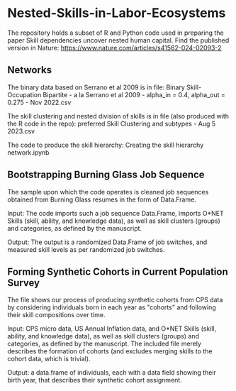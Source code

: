 # Nested-Skills-in-Labor-Ecosystems
The repository holds a subset of R and Python code used in preparing the paper Skill dependencies uncover nested human capital.
Find the published version in Nature: https://www.nature.com/articles/s41562-024-02093-2

## Networks
The binary data based on Serrano et al 2009 is in file: Binary Skill-Occupation Bipartite - a la Serrano et al 2009 - alpha_in = 0.4, alpha_out = 0.275 - Nov 2022.csv

The skill clustering and nested division of skills is in file (also produced with the R code in the repo): preferred Skill Clustering and subtypes - Aug 5 2023.csv

The code to produce the skill hierarchy: Creating the skill hierarchy network.ipynb


## Bootstrapping Burning Glass Job Sequence
The sample upon which the code operates is cleaned job sequences obtained from Burning Glass resumes in the form of Data.Frame.

Input: The code imports such a job sequence Data.Frame, imports O*NET Skills (skill, ability, and knowledge data), as well as skill clusters (groups) and categories, as defined by the manuscript.

Output: The output is a randomized Data.Frame of job switches, and measured skill levels as per randomized job switches.

## Forming Synthetic Cohorts in Current Population Survey
The file shows our process of producing synthetic cohorts from CPS data by considering individuals born in each year as "cohorts" and following their skill compositions over time.

Input: CPS micro data, US Annual Inflation data, and O*NET Skills (skill, ability, and knowledge data), as well as skill clusters (groups) and categories, as defined by the manuscript. The included file merely describes the formation of cohorts (and excludes merging skills to the cohort data, which is trivial).

Output: a data.frame of individuals, each with a data field showing their birth year, that describes their synthetic cohort assignment.
